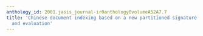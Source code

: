 ```yaml
---
anthology_id: 2001.jasis_journal-ir0anthology0volumeA52A7.7
title: 'Chinese document indexing based on a new partitioned signature file: Model
  and evaluation'
---
```


